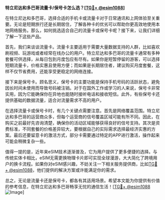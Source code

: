 **特立尼达和多巴哥流量卡/保号卡怎么选？[[TG💪+ @esim1088](https://t.me/s/esim1088)]**

在特立尼达和多巴哥，选择合适的手机卡或流量卡对于日常通讯和上网体验至关重要。无论是短期旅行还是长期居住，了解各种卡的优劣可以帮助你更高效地使用本地网络服务。那么，如何挑选适合自己的流量卡或保号卡呢？接下来，让我们详细了解一下这些产品。

首先，我们来谈谈流量卡。流量卡主要适用于需要大量数据支持的人群，比如喜欢刷视频、玩游戏或者经常在线办公的用户。特立尼达和多巴哥的流量卡通常有多种套餐可供选择，从每日包到月度包应有尽有。如果你是短暂停留的游客，可以选择短期流量卡，价格实惠且使用方便；而如果是长期居住者，建议购买月度套餐，这样不仅节省费用，还能享受更稳定的网络连接。

接下来是保号卡。顾名思义，保号卡的主要功能是保持手机号码的活跃状态，避免因长时间未使用而导致号码被注销。对于在国外工作或学习的人来说，保号卡非常实用，因为它能确保你在异地也能随时接听电话和接收短信。此外，有些保号卡还提供基础的数据流量，适合对流量需求不高的用户。

在选择流量卡或保号卡时，有几个关键点需要注意。首先是网络覆盖范围。特立尼达和多巴哥的运营商众多，但每个运营商的信号覆盖区域可能有所不同。因此，在购买之前最好先咨询清楚，确保你的活动区域能够获得良好的信号支持。其次是资费标准，不同套餐的价格差异较大，要根据自己的实际需求选择最经济实惠的方案。最后还要留意卡的激活方式，部分卡需要通过特定的APP进行激活，操作起来可能会稍微复杂一些。

值得一提的是，近年来eSIM技术逐渐普及，它为用户提供了更多便捷的选择。与传统实体卡相比，eSIM无需更换物理卡片即可实现全球漫游，大大简化了跨境用户的换卡流程。如果你对eSIM感兴趣，不妨关注一下相关服务提供商，比如[TG💪+ @esim1088](https://t.me/s/esim1088)，他们提供的解决方案或许能满足你的需求。

总之，无论是流量卡还是保号卡，都各有其适用场景。希望本文能为你提供有价值的参考信息，在特立尼达和多巴哥畅享无忧的通信生活！[[TG💪+ @esim1088](https://t.me/s/esim1088) ![Image](https://i.postimg.cc/4NQfJmqS/Snipaste-2025-05-13-00-14-12.png)]
